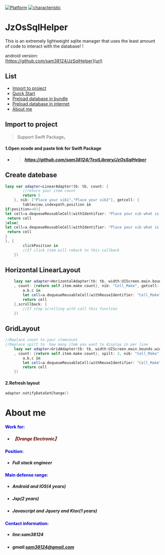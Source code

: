 [![Platform](https://img.shields.io/badge/Platform-%20IOS%20-brightgreen.svg)](https://github.com/sam38124)
[![characteristic](https://img.shields.io/badge/特點-%20輕量級%20%7C%20簡單易用%20%20%7C%20穩定%20-brightgreen.svg)](https://github.com/sam38124)
# JzOsSqlHelper
This is an extremely lightweight sqlite manager that uses the least amount of code to interact with the database! !

android version:<br>[https://github.com/sam38124/JzSqlHelper](url)
## List
* [Import to project](#Import)
* [Quick Start](#Use)
* [Preload database in bundle](#Assetsdb)
* [Preload database in internet](#Urldb)
* [About me](#About)


<a name="Import"></a>
## Import to project
> Support Swift Package。 <br/>

#### 1.Open xcode and paste link for Swift Package
+ > ##### https://github.com/sam38124/TestLibrary/JzOsSqlHelper

## Create datebase
```swift
lazy var adapter=LinearAdapter(tb: tb, count: {
        //return your item count
        return 5
    }, nib: ["Place your xib1","Place your xib2"], getcell: {
        tableview,indexpath,position in
if(position==0){
let cell=a.dequeueReusableCell(withIdentifier: "Place your xib what is define in nib  array") as! Cell_Program_Detail
 return cell
}else{
let cell=a.dequeueReusableCell(withIdentifier: "Place your xib what is define in nib  array") as! Cell_Program_info
 return cell
}    
}, {
        clickPosition in
        //If click item will reback to this callback
    })
```
<a name="HorizontalAdapter"></a>
## Horizontal LinearLayout
```swift
    lazy var adapter=HorizontalAdapter(tb: tb, width:UIScreen.main.bounds.width/3, height: UIScreen.main.bounds.width/3
    , count: {return self.item.make.count}, nib: "Cell_Make", getcell: {
        a,b,c in
        let cell=a.dequeueReusableCell(withReuseIdentifier: "Cell_Make", for: b) as! Cell_Make
        return cell
    },scrollback: {
        //If stop scrolling with call this function
    })
```
<a name="Grid"></a>
## GridLayout
```swift
//Replace count to your itemcount
//Replace spilt to  how many item you want to display in per line
    lazy var adapter=GridAdapter(tb: tb, width:UIScreen.main.bounds.width/3, height: UIScreen.main.bounds.width/3
    , count: {return self.item.make.count}, spilt: 3, nib: "Cell_Make", getcell: {
        a,b,c in
        let cell=a.dequeueReusableCell(withReuseIdentifier: "Cell_Make", for: b) as! Cell_Make
        return cell
    })
```


#### 2.Refresh layout
```swift
adapter.notifyDataSetChange()
```

<a name="About"></a>
# About me
#### <font color="#0000dd"> Work for: </font><br /> 
+ ##### <font color="#660000">【Orange Electronic】</font><br /> 
#### <font color="#0000dd"> Position: </font><br /> 
+ ##### Full stack engineer<br/>  
#### <font color="#0000dd"> Main defense range: </font><br /> 
+ ##### Android and IOS(4 years)<br/>  
+ ##### Jsp(2 years)<br/> 
+ ##### Javascript and Jquery and Ktor(1 years)<br /> 
#### <font color="#0000dd"> Contact information: </font><br /> 
+  ##### line:sam38124<br /> 

+  ##### gmail:sam38124@gmail.com
